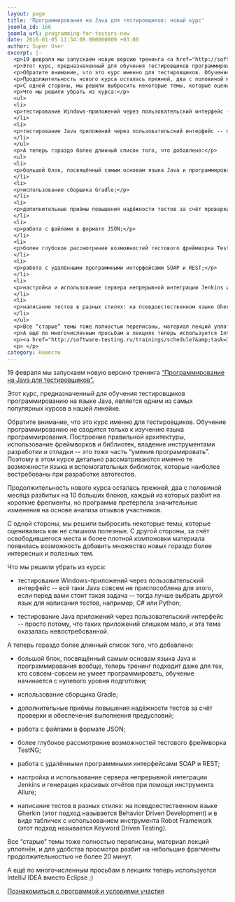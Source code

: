 ```yaml
---
layout: page
title: 'Программирование на Java для тестировщиков: новый курс'
joomla_id: 166
joomla_url: programming-for-testers-new
date: 2016-01-05 11:34:08.000000000 +03:00
author: Super User
excerpt: |-
  <p>19 февраля мы запускаем новую версию тренинга <a href="http://software-testing.ru/trainings/schedule?task=3&amp;cid=1">“Программирование на Java для тестировщиков”.</a></p>
  <p>Этот курс, предназначенный для обучения тестировщиков программированию на языке Java, является одним из самых популярных курсов в нашей линейке.</p>
  <p>Обратите внимание, что это курс именно для тестировщиков. Обучение программированию не сводится только к изучению языка программирования. Построение правильной архитектуры, использование фреймворков и библиотек, владение инструментами разработки и отладки -- это тоже часть “умения програмировать”. Поэтому в этом курсе детально рассматриваются именно те возможности языка и вспомогательных библиотек, которые наиболее востребованы при разработке автотестов.</p>
  <p>Продолжительность нового курса осталась прежней, два с половиной месяца разбитых на 10 больших блоков, каждый из которых разбит на короткие фрегменты, но программа претерпела значительные изменения на основе анализа отзывов участников.</p>
  <p>С одной стороны, мы решили выбросить некоторые темы, которые оценивались как не слишком полезные. С другой стороны, за счёт освободившегося места и более плотной компоновки материала появилась возможность добавить множество новых гораздо более интересных и полезных тем.</p>
  <p>Что мы решили убрать из курса:</p>
  <ul>
  <li>
  <p>тестирование Windows-приложений через пользовательский интерфейс -- всё таки Java совсем не приспособлена для этого, если перед вами стоит такая задача -- тогда лучше выбрать другой язык для написания тестов, например, C# или Python;</p>
  </li>
  <li>
  <p>тестирование Java приложений через пользовательский интерфейс -- просто потому, что таких приложений слишком мало, и эта тема оказалась невостребованной.</p>
  </li>
  </ul>
  <p>А теперь гораздо более длинный список того, что добавлено:</p>
  <ul>
  <li>
  <p>большой блок, посвящённый самым основам языка Java и программирования вообще, теперь тренинг подходит даже для тех, кто совсем-совсем не умеет программировать, обучение начинается с нулевого уровня подготовки;</p>
  </li>
  <li>
  <p>использование сборщика Gradle;</p>
  </li>
  <li>
  <p>дополнительные приёмы повышения надёжности тестов за счёт проверки и обеспечения выполнения предусловий;</p>
  </li>
  <li>
  <p>работа с файлами в формате JSON;</p>
  </li>
  <li>
  <p>более глубокое рассмотрение возможностей тестового фреймворка TestNG;</p>
  </li>
  <li>
  <p>работа с удалёнными программными интерфейсами SOAP и REST;</p>
  </li>
  <li>
  <p>настройка и использование сервера непрерывной интеграции Jenkins и генерация красивых отчётов при помощи инструмента Allure;</p>
  </li>
  <li>
  <p>написание тестов в разных стилях: на псевдоестественном языке Gherkin (этот подход называется Behavior Driven Development) и в виде табличек с использованием инструмента Robot Framework (этот подход называется Keyword Driven Testing).</p>
  </li>
  </ul>
  <p>Все “старые” темы тоже полностью переписаны, материал лекций уплотнён, и для удобства просмотра разбит на небольшие фрагменты продолжительностью не более 20 минут.</p>
  <p>А ещё по многочисленным просьбам в лекциях теперь используется IntelliJ IDEA вместо Eclipse ;)</p>
  <p><a href="http://software-testing.ru/trainings/schedule?&amp;task=3&amp;cid=1">Познакомиться с программой и условиями участия</a></p>
  <p> </p>
category: Новости
---
```

<p>19 февраля мы запускаем новую версию тренинга <a href="http://software-testing.ru/trainings/schedule?task=3&amp;cid=1">“Программирование на Java для тестировщиков”.</a></p>
<p>Этот курс, предназначенный для обучения тестировщиков программированию на языке Java, является одним из самых популярных курсов в нашей линейке.</p>
<p>Обратите внимание, что это курс именно для тестировщиков. Обучение программированию не сводится только к изучению языка программирования. Построение правильной архитектуры, использование фреймворков и библиотек, владение инструментами разработки и отладки -- это тоже часть “умения програмировать”. Поэтому в этом курсе детально рассматриваются именно те возможности языка и вспомогательных библиотек, которые наиболее востребованы при разработке автотестов.</p>
<p>Продолжительность нового курса осталась прежней, два с половиной месяца разбитых на 10 больших блоков, каждый из которых разбит на короткие фрегменты, но программа претерпела значительные изменения на основе анализа отзывов участников.</p>
<p>С одной стороны, мы решили выбросить некоторые темы, которые оценивались как не слишком полезные. С другой стороны, за счёт освободившегося места и более плотной компоновки материала появилась возможность добавить множество новых гораздо более интересных и полезных тем.</p>
<p>Что мы решили убрать из курса:</p>
<ul>
<li>
<p>тестирование Windows-приложений через пользовательский интерфейс -- всё таки Java совсем не приспособлена для этого, если перед вами стоит такая задача -- тогда лучше выбрать другой язык для написания тестов, например, C# или Python;</p>
</li>
<li>
<p>тестирование Java приложений через пользовательский интерфейс -- просто потому, что таких приложений слишком мало, и эта тема оказалась невостребованной.</p>
</li>
</ul>
<p>А теперь гораздо более длинный список того, что добавлено:</p>
<ul>
<li>
<p>большой блок, посвящённый самым основам языка Java и программирования вообще, теперь тренинг подходит даже для тех, кто совсем-совсем не умеет программировать, обучение начинается с нулевого уровня подготовки;</p>
</li>
<li>
<p>использование сборщика Gradle;</p>
</li>
<li>
<p>дополнительные приёмы повышения надёжности тестов за счёт проверки и обеспечения выполнения предусловий;</p>
</li>
<li>
<p>работа с файлами в формате JSON;</p>
</li>
<li>
<p>более глубокое рассмотрение возможностей тестового фреймворка TestNG;</p>
</li>
<li>
<p>работа с удалёнными программными интерфейсами SOAP и REST;</p>
</li>
<li>
<p>настройка и использование сервера непрерывной интеграции Jenkins и генерация красивых отчётов при помощи инструмента Allure;</p>
</li>
<li>
<p>написание тестов в разных стилях: на псевдоестественном языке Gherkin (этот подход называется Behavior Driven Development) и в виде табличек с использованием инструмента Robot Framework (этот подход называется Keyword Driven Testing).</p>
</li>
</ul>
<p>Все “старые” темы тоже полностью переписаны, материал лекций уплотнён, и для удобства просмотра разбит на небольшие фрагменты продолжительностью не более 20 минут.</p>
<p>А ещё по многочисленным просьбам в лекциях теперь используется IntelliJ IDEA вместо Eclipse ;)</p>
<p><a href="http://software-testing.ru/trainings/schedule?&amp;task=3&amp;cid=1">Познакомиться с программой и условиями участия</a></p>
<p> </p>
